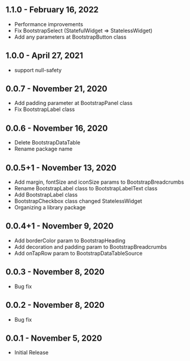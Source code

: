 ## 1.1.0 - February 16, 2022

- Performance improvements
- Fix BootstrapSelect (StatefulWidget => StatelessWidget)
- Add any parameters at BootstrapButton class

## 1.0.0 - April 27, 2021

- support null-safety

## 0.0.7 - November 21, 2020

- Add padding parameter at BootstrapPanel class
- Fix BootstrapLabel class

## 0.0.6 - November 16, 2020

- Delete BootstrapDataTable
- Rename package name

## 0.0.5+1 - November 13, 2020

- Add margin, fontSize and iconSize params to BootstrapBreadcrumbs
- Rename BootstrapLabel class to BootstrapLabelText class
- Add BootstrapLabel class
- BootstrapCheckbox class changed StatelessWidget
- Organizing a library package

## 0.0.4+1 - November 9, 2020

- Add borderColor param to BootstrapHeading
- Add decoration and padding param to BootstrapBreadcrumbs
- Add onTapRow param to BootstrapDataTableSource

## 0.0.3 - November 8, 2020

- Bug fix

## 0.0.2 - November 8, 2020

- Bug fix

## 0.0.1 - November 5, 2020

- Initial Release
